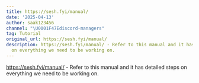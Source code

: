 ```yaml
---
title: https://sesh.fyi/manual/
date: '2025-04-13'
author: saak123456
channel: "\U0001F47Ediscord-managers"
tag: Tutorial
original_url: https://sesh.fyi/manual/
description: https://sesh.fyi/manual/ - Refer to this manual and it has detailed steps
  on everything we need to be working on.
---
```


https://sesh.fyi/manual/ - Refer to this manual and it has detailed steps on everything we need to be working on.